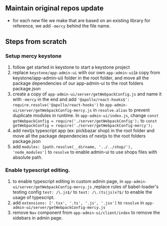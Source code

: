 ## Maintain original repos update

- for each new file we make that are based on an existing library for reference, we add `-mercy` behind the file name.

## Steps from scratch

### Setup mercy keystone

1. follow get started in keystone to start a keystone project
2. replace `keystone/app-admin-ui` with our own `app-admin-ui`(a copy from keystone/app-admin-ui) folder in the root folder, and move all the package dependencies of our app-admin-ui to the root folders package.json
3. create a copy of `app-admin-ui/server/getWebpackConfig.js` and name it with `-mercy` in the end and add `'@apollo/react-hooks$': require.resolve('@apollo/react-hooks')` to `app-admin-ui/server/getWebpackConfig-mercy.js` in `resolve.alias` to prevent duplicate modules in runtime. In `app-admin-ui/index.js`, change `const getWebpackConfig = require('./server/getWebpackConfig');` to `const getWebpackConfig = require('./server/getWebpackConfig-mercy');`
4. add nextjs typescript app (ex: pickbazar shop) in the root folder and move all the package dependencies of nextjs to the root folders package.json
5. add `modules: [path.resolve(__dirname, '../../shop/'), 'node_modules']` to `resolve` to enable admin-ui to use shops files with absolute path.

### Enable typescript editing.

1. to enable typescript editing in custom admin page, in `app-admin-ui/server/getWebpackConfig-mercy.js` ,replace rules of babel-loader's testing config `test: /\.js$/` to `test: /\.(ts|js)x?$/` to enable the usage of typescript.
2. add `extensions: ['.tsx', '.ts', '.js', '.jsx']` to `resolve` in `app-admin-ui/server/getWebpackConfig-mercy.js`
3. remove `Nav` component from `app-admin-ui/client/index` to remove the sidebars in admin page.
